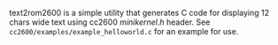 text2rom2600 is a simple utility that generates C code for displaying 12 chars wide text using cc2600 $minikernel.h$
header. See `cc2600/examples/example_helloworld.c` for an example for use.

